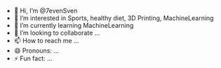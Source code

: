 - 👋 Hi, I’m @7evenSven
- 👀 I’m interested in Sports, healthy diet, 3D Printing, MachineLearning
- 🌱 I’m currently learning MachineLearning
- 💞️ I’m looking to collaborate ...
- 📫 How to reach me ...
- 😄 Pronouns: ...
- ⚡ Fun fact: ...

<!---
7evenSven/7evenSven is a ✨ special ✨ repository because its `README.md` (this file) appears on your GitHub profile.
You can click the Preview link to take a look at your changes.
--->
